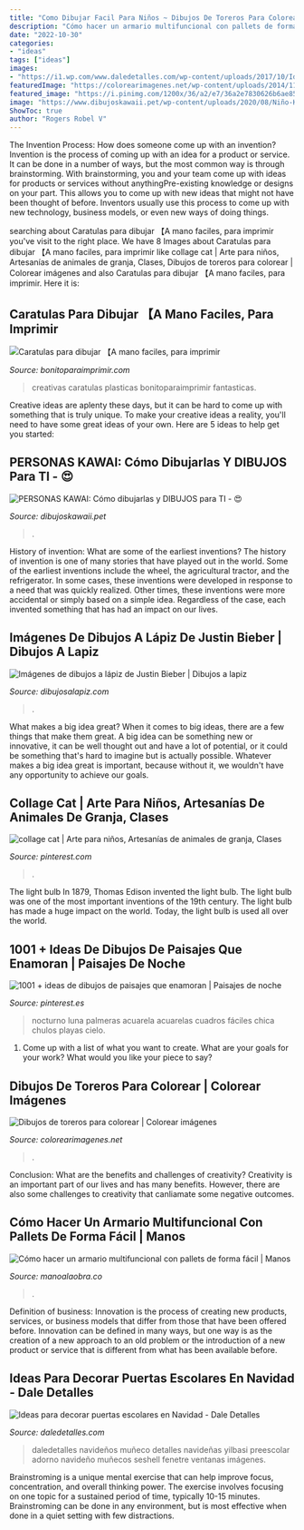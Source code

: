 ```yaml
---
title: "Como Dibujar Facil Para Niños ~ Dibujos De Toreros Para Colorear"
description: "Cómo hacer un armario multifuncional con pallets de forma fácil"
date: "2022-10-30"
categories:
- "ideas"
tags: ["ideas"]
images:
- "https://i1.wp.com/www.daledetalles.com/wp-content/uploads/2017/10/Ideas-para-decorar-puertas-escolares-en-Navidad10.jpg?resize=550%2C976"
featuredImage: "https://colorearimagenes.net/wp-content/uploads/2014/11/torero.jpg3_.jpg"
featured_image: "https://i.pinimg.com/1200x/36/a2/e7/36a2e7830626b6ae8582b87a5ac580dc.jpg"
image: "https://www.dibujoskawaii.pet/wp-content/uploads/2020/08/Niño-Kawaii.jpg"
ShowToc: true
author: "Rogers Robel V"
---
```



The Invention Process: How does someone come up with an invention?
Invention is the process of coming up with an idea for a product or service. It can be done in a number of ways, but the most common way is through brainstorming. With brainstorming, you and your team come up with ideas for products or services without anythingPre-existing knowledge or designs on your part. This allows you to come up with new ideas that might not have been thought of before. Inventors usually use this process to come up with new technology, business models, or even new ways of doing things.

	

		
searching about Caratulas para dibujar 【A mano faciles, para imprimir you've visit to the right place. We have 8 Images about Caratulas para dibujar 【A mano faciles, para imprimir like collage cat | Arte para niños, Artesanías de animales de granja, Clases, Dibujos de toreros para colorear | Colorear imágenes and also Caratulas para dibujar 【A mano faciles, para imprimir. Here it is:
		
    
## Caratulas Para Dibujar 【A Mano Faciles, Para Imprimir

<img loading=lazy src="https://bonitoparaimprimir.com/wp-content/uploads/2019/04/creativas-3-1-222x300.jpg" onerror="this.onerror=null;this.src='https://tse3.mm.bing.net/th?id=OIP.wVesXM2BBBVGKzTQ0yIvBgAAAA&amp;pid=15.1';" alt="Caratulas para dibujar 【A mano faciles, para imprimir">

_Source: bonitoparaimprimir.com_

>creativas caratulas plasticas bonitoparaimprimir fantasticas. 

	

Creative ideas are aplenty these days, but it can be hard to come up with something that is truly unique. To make your creative ideas a reality, you'll need to have some great ideas of your own. Here are 5 ideas to help get you started: 

    
## PERSONAS KAWAI: Cómo Dibujarlas Y DIBUJOS Para TI - 😍

<img loading=lazy src="https://www.dibujoskawaii.pet/wp-content/uploads/2020/08/Niño-Kawaii.jpg" onerror="this.onerror=null;this.src='https://tse3.mm.bing.net/th?id=OIP.mnufi432y-nGljItRW5K-gAAAA&amp;pid=15.1';" alt="PERSONAS KAWAI: Cómo dibujarlas y DIBUJOS para TI - 😍">

_Source: dibujoskawaii.pet_

>. 

	

History of invention: What are some of the earliest inventions?
The history of invention is one of many stories that have played out in the world. Some of the earliest inventions include the wheel, the agricultural tractor, and the refrigerator. In some cases, these inventions were developed in response to a need that was quickly realized. Other times, these inventions were more accidental or simply based on a simple idea. Regardless of the case, each invented something that has had an impact on our lives.

    
## Imágenes De Dibujos A Lápiz De Justin Bieber | Dibujos A Lapiz

<img loading=lazy src="https://dibujosalapiz.com/wp-content/uploads/2014/10/Dibujos-a-lápiz-de-Justin-Bieber-10.jpg" onerror="this.onerror=null;this.src='https://tse3.mm.bing.net/th?id=OIP.QNuh5gT4Jvmk5TSFmD-zCgHaJ6&amp;pid=15.1';" alt="Imágenes de dibujos a lápiz de Justin Bieber | Dibujos a lapiz">

_Source: dibujosalapiz.com_

>. 

	

What makes a big idea great?
When it comes to big ideas, there are a few things that make them great. A big idea can be something new or innovative, it can be well thought out and have a lot of potential, or it could be something that's hard to imagine but is actually possible. Whatever makes a big idea great is important, because without it, we wouldn't have any opportunity to achieve our goals.

    
## Collage Cat | Arte Para Niños, Artesanías De Animales De Granja, Clases

<img loading=lazy src="https://i.pinimg.com/1200x/36/a2/e7/36a2e7830626b6ae8582b87a5ac580dc.jpg" onerror="this.onerror=null;this.src='https://tse3.mm.bing.net/th?id=OIP.XdtIeyCF1O8LdgpEK4uiSwHaJ4&amp;pid=15.1';" alt="collage cat | Arte para niños, Artesanías de animales de granja, Clases">

_Source: pinterest.com_

>. 

	

The light bulb
In 1879, Thomas Edison invented the light bulb. The light bulb was one of the most important inventions of the 19th century. The light bulb has made a huge impact on the world. Today, the light bulb is used all over the world.

    
## 1001 + Ideas De Dibujos De Paisajes Que Enamoran | Paisajes De Noche

<img loading=lazy src="https://i.pinimg.com/736x/98/56/4a/98564a684a12c4878aec8d7198335986.jpg" onerror="this.onerror=null;this.src='https://tse1.mm.bing.net/th?id=OIP.RaRMUJ3JOZi_jr1FztuKaQHaG9&amp;pid=15.1';" alt="1001 + ideas de dibujos de paisajes que enamoran | Paisajes de noche">

_Source: pinterest.es_

>nocturno luna palmeras acuarela acuarelas cuadros fáciles chica chulos playas cielo. 

	

1. Come up with a list of what you want to create. What are your goals for your work? What would you like your piece to say? 

    
## Dibujos De Toreros Para Colorear | Colorear Imágenes

<img loading=lazy src="https://colorearimagenes.net/wp-content/uploads/2014/11/torero.jpg3_.jpg" onerror="this.onerror=null;this.src='https://tse1.mm.bing.net/th?id=OIP.RV6bXMOPvnymhd1CfAmWLQHaLi&amp;pid=15.1';" alt="Dibujos de toreros para colorear | Colorear imágenes">

_Source: colorearimagenes.net_

>. 

	

Conclusion: What are the benefits and challenges of creativity?
Creativity is an important part of our lives and has many benefits. However, there are also some challenges to creativity that canliamate some negative outcomes.

    
## Cómo Hacer Un Armario Multifuncional Con Pallets De Forma Fácil | Manos

<img loading=lazy src="https://manoalaobra.co/wp-content/uploads/2016/10/2-76.jpg" onerror="this.onerror=null;this.src='https://tse1.mm.bing.net/th?id=OIP.I_2Lc5lmc0ANKjSR4XgOsQHaNL&amp;pid=15.1';" alt="Cómo hacer un armario multifuncional con pallets de forma fácil | Manos">

_Source: manoalaobra.co_

>. 

	

Definition of business:
Innovation is the process of creating new products, services, or business models that differ from those that have been offered before. Innovation can be defined in many ways, but one way is as the creation of a new approach to an old problem or the introduction of a new product or service that is different from what has been available before.

    
## Ideas Para Decorar Puertas Escolares En Navidad - Dale Detalles

<img loading=lazy src="https://i1.wp.com/www.daledetalles.com/wp-content/uploads/2017/10/Ideas-para-decorar-puertas-escolares-en-Navidad10.jpg?resize=550%2C976" onerror="this.onerror=null;this.src='https://tse2.mm.bing.net/th?id=OIP.jT14TdoH21HBUcHN8aIzJAHaNJ&amp;pid=15.1';" alt="Ideas para decorar puertas escolares en Navidad - Dale Detalles">

_Source: daledetalles.com_

>daledetalles navideños muñeco detalles navideñas yilbasi preescolar adorno navideño muñecos seshell fenetre ventanas imágenes. 

	

Brainstroming is a unique mental exercise that can help improve focus, concentration, and overall thinking power. The exercise involves focusing on one topic for a sustained period of time, typically 10-15 minutes. Brainstroming can be done in any environment, but is most effective when done in a quiet setting with few distractions.

